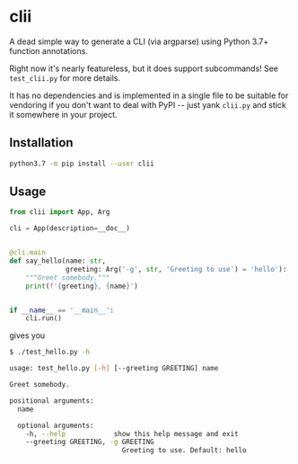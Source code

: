 # clii

A dead simple way to generate a CLI (via argparse) using Python 3.7+ function
annotations.

Right now it's nearly featureless, but it does support subcommands! See
`test_clii.py` for more details.

It has no dependencies and is implemented in a single file to be suitable for
vendoring if you don't want to deal with PyPI -- just yank `clii.py` and 
stick it somewhere in your project.

## Installation

```sh
python3.7 -m pip install --user clii
```

## Usage

```python
from clii import App, Arg

cli = App(description=__doc__)


@cli.main
def say_hello(name: str, 
              greeting: Arg('-g', str, 'Greeting to use') = 'hello'):
    """Greet somebody."""
    print(f'{greeting}, {name}')


if __name__ == '__main__':
    cli.run() 
```

gives you

```sh
$ ./test_hello.py -h

usage: test_hello.py [-h] [--greeting GREETING] name

Greet somebody.

positional arguments:
  name

  optional arguments:
    -h, --help            show this help message and exit
    --greeting GREETING, -g GREETING
                            Greeting to use. Default: hello
```
